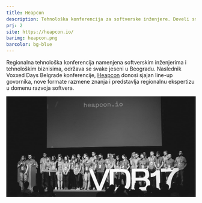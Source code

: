 ```yaml
---
title: Heapcon
description: Tehnološka konferencija za softverske inženjere. Doveli smo Voxxed Days u Beograd, a od 2018. godine organizujemo Heapcon.
prj: 2
site: https://heapcon.io/
barimg: heapcon.png
barcolor: bg-blue
---
```


Regionalna tehnološka konferencija namenjena softverskim inženjerima i tehnološkim biznisima, održava se svake jeseni u Beogradu. Naslednik Voxxed Days Belgrade konferencije, [Heapcon](http://heapcon.io/) donosi sjajan line-up govornika, nove formate razmene znanja i predstavlja regionalnu ekspertizu u domenu razvoja softvera.

![](hc.jpg)
